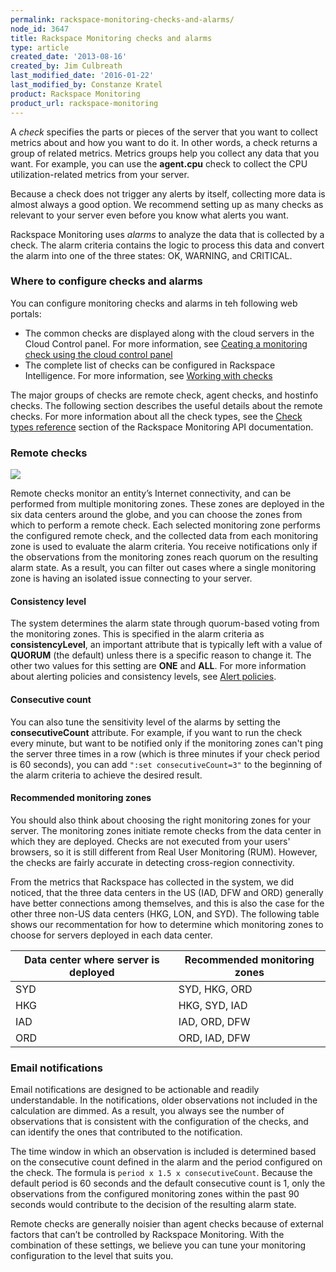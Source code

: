 ```yaml
---
permalink: rackspace-monitoring-checks-and-alarms/
node_id: 3647
title: Rackspace Monitoring checks and alarms
type: article
created_date: '2013-08-16'
created_by: Jim Culbreath
last_modified_date: '2016-01-22'
last_modified_by: Constanze Kratel
product: Rackspace Monitoring
product_url: rackspace-monitoring
---
```

A *check* specifies the parts or pieces of the server that you want to collect metrics about and how you want to do it. In other words, a check returns a group of related metrics. Metrics groups help you collect any data that you want. For example, you can use the **agent.cpu** check to collect the CPU utilization-related metrics from your server.

Because a check does not trigger any alerts by itself, collecting more data is almost always a good option. We recommend setting up as many checks as relevant to your server even before you know what alerts you want.

Rackspace Monitoring uses *alarms* to analyze the data that is collected by a check. The alarm criteria contains the logic to process this data and convert the alarm into one of the three states: OK, WARNING, and CRITICAL.

### Where to configure checks and alarms

You can configure monitoring checks and alarms in teh following web portals:

- The common checks are displayed along with the cloud servers in the Cloud Control panel.  For more information, see [Ceating a monitoring check using the cloud control panel](https://support.rackspace.com/how-to/creating-a-monitoring-check-using-the-cloud-control-panel/)
- The complete list of checks can be configured in Rackspace Intelligence. For more information, see [Working with checks](https://support.rackspace.com/how-to/working-with-checks/)

The major groups of checks are remote check, agent checks, and hostinfo checks. The following section describes the useful details about the remote checks. For more information about all the check types, see the [Check types reference](http://docs.rackspace.com/cm/api/v1.0/cm-devguide/content/appendix-check-types.html) section of the Rackspace Monitoring API documentation.

### Remote checks

![](https://b9002618969a676fa5e9-329656694c46da9401f89a96a819e8df.ssl.cf5.rackcdn.com/cloud-monitoring/rackspace-monitoring-checks-and-alarms-remote-checks.png)

Remote checks monitor an entity’s Internet connectivity, and can be performed from multiple monitoring zones. These zones are deployed in the six data centers around the globe, and you can choose the zones from which to perform a remote check. Each selected monitoring zone performs the configured remote check, and the collected data from each monitoring zone is used to evaluate the alarm criteria. You receive notifications only if the observations from the monitoring zones reach quorum on the resulting alarm state. As a result, you can filter out cases where a single monitoring zone is having an isolated issue connecting to your server.

#### Consistency level

The system determines the alarm state through quorum-based voting from the monitoring zones. This is specified in the alarm criteria as **consistencyLevel**, an important attribute that is typically left with a value of **QUORUM** (the default) unless there is a specific reason to change it. The other two values for this setting are **ONE** and **ALL**. For more information about alerting policies and consistency levels, see [Alert policies](http://docs.rackspace.com/cm/api/v1.0/cm-devguide/content/alerts-language.html#concepts-alarms-alert-policies).

#### Consecutive count

You can also tune the sensitivity level of the alarms by setting the **consecutiveCount** attribute. For example, if you want to run the check every minute, but want to be notified only if the monitoring zones can't ping the server three times in a row (which is three minutes if your check period is 60 seconds), you can add `":set consecutiveCount=3"` to the beginning of the alarm criteria to achieve the desired result.

#### Recommended monitoring zones

You should also think about choosing the right monitoring zones for your server. The monitoring zones initiate remote checks from the data center in which they are deployed. Checks are not executed from your users' browsers, so it is still different from Real User Monitoring (RUM). However, the checks are fairly accurate in detecting cross-region connectivity.

From the metrics that Rackspace has collected in the system, we did noticed, that the three data centers in the US (IAD, DFW and ORD) generally have better connections among themselves, and this is also the case for the other three non-US data centers (HKG, LON, and SYD). The following table shows our recommentation for how to determine which monitoring zones to choose for servers deployed in each data center.

| Data center where server is deployed                                                                                                                                                | Recommended monitoring zones                                                                                                                                         |
|-----------------------------------------------------------------------------------------------------------------------------------------------------------------------------------------------|----------------------------------------------------------------------------------------------------------------------------------------------------------------------------------------------------------------------------|
| SYD | SYD, HKG, ORD                                                                                           |
| HKG | HKG, SYD, IAD                                                                                           |
| IAD | IAD, ORD, DFW                                                                                           |
| ORD | ORD, IAD, DFW                                                                                           |


### Email notifications

Email notifications are designed to be actionable and readily understandable. In the notifications, older observations not included in the calculation are dimmed. As a result, you always see the number of observations that is consistent with the configuration of the checks, and can identify the ones that contributed to the notification.

The time window in which an observation is included is determined based on the consecutive count defined in the alarm and the period configured on the check. The formula is `period x 1.5 x consecutiveCount`. Because the default period is 60 seconds and the default consecutive count is 1, only the observations from the configured monitoring zones within the past 90 seconds would contribute to the decision of the resulting alarm state.

Remote checks are generally noisier than agent checks because of external factors that can’t be controlled by Rackspace Monitoring. With the combination of these settings, we believe you can tune your monitoring configuration to the level that suits you.
